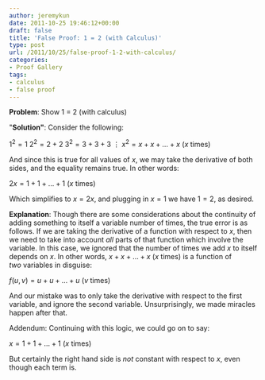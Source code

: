 ```yaml
---
author: jeremykun
date: 2011-10-25 19:46:12+00:00
draft: false
title: 'False Proof: 1 = 2 (with Calculus)'
type: post
url: /2011/10/25/false-proof-1-2-with-calculus/
categories:
- Proof Gallery
tags:
- calculus
- false proof
---
```


**Problem**: Show 1 = 2 (with calculus)

"**Solution"**: Consider the following:


$1^2 = 1$
$2^2 = 2 + 2$
$3^2 = 3 + 3 + 3$
$\vdots$
$x^2 = x + x + \dots + x$ ($x$ times)


And since this is true for all values of $x$, we may take the derivative of both sides, and the equality remains true. In other words:


$2x = 1 + 1 + \dots + 1$ ($x$ times)


Which simplifies to $x=2x$, and plugging in $x=1$ we have $1 = 2$, as desired.

**Explanation**: Though there are some considerations about the continuity of adding something to itself a variable number of times, the true error is as follows. If we are taking the derivative of a function with respect to $x$, then we need to take into account _all_ parts of that function which involve the variable. In this case, we ignored that the number of times we add $x$ to itself depends on $x$. In other words, $x + x + \dots + x$ ($x$ times) is a function of _two_ variables in disguise:


$f(u,v) = u + u + \dots + u$ ($v$ times)


And our mistake was to only take the derivative with respect to the first variable, and ignore the second variable. Unsurprisingly, we made miracles happen after that.

Addendum: Continuing with this logic, we could go on to say:


$x = 1 + 1 + \dots + 1$ ($x$ times)


But certainly the right hand side is _not_ constant with respect to $x$, even though each term is.

